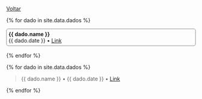 [Voltar](./index.md)

{% for dado in site.data.dados %}

  <div style="border: 0.5px solid grey;border-radius: 5px;">
    <div style="padding:5px;">
      <strong>{{ dado.name }}</strong><br>
      {{ dado.date }} • <a href="{{ dado.link }}" target="_blank">Link</a>
    </div>
  </div>
  <br>
{% endfor %}

<br>

{% for dado in site.data.dados %}

> {{ dado.name }} • {{ dado.date }} • <a href="{{ dado.link }}" target="_blank">Link</a><br>

{% endfor %}
